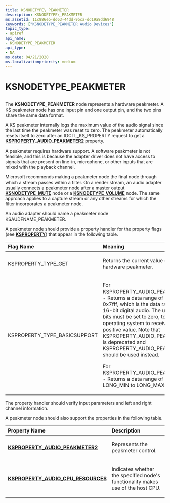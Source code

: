 ```yaml
---
title: KSNODETYPE\_PEAKMETER
description: KSNODETYPE\_PEAKMETER
ms.assetid: 11c886eb-dd63-44dd-9bca-dd19a8dd6948
keywords: ["KSNODETYPE_PEAKMETER Audio Devices"]
topic_type:
- apiref
api_name:
- KSNODETYPE_PEAKMETER
api_type:
- NA
ms.date: 04/21/2020
ms.localizationpriority: medium
---
```


# KSNODETYPE\_PEAKMETER

## <span id="ddk_ksnodetype_peakmeter_ks"></span><span id="DDK_KSNODETYPE_PEAKMETER_KS"></span>

The **KSNODETYPE\_PEAKMETER** node represents a hardware peakmeter. A KS peakmeter node has one input pin and one output pin, and the two pins share the same data format.

A KS peakmeter internally logs the maximum value of the audio signal since the last time the peakmeter was reset to zero. The peakmeter automatically resets itself to zero after an IOCTL\_KS\_PROPERTY request to get a [**KSPROPERTY\_AUDIO\_PEAKMETER2**](ksproperty-audio-peakmeter2.md) property.

A peakmeter requires hardware support. A software peakmeter is not feasible, and this is because the adapter driver does not have access to signals that are present on line-in, microphone, or other inputs that are mixed with the playback channel.

Microsoft recommends making a peakmeter node the final node through which a stream passes within a filter. On a render stream, an audio adapter usually connects a peakmeter node after a master output [**KSNODETYPE\_MUTE**](ksnodetype-mute.md) node or a [**KSNODETYPE\_VOLUME**](ksnodetype-volume.md) node. The same approach applies to a capture stream or any other streams for which the filter incorporates a peakmeter node.

An audio adapter should name a peakmeter node KSAUDFNAME\_PEAKMETER.

A peakmeter node should provide a property handler for the property flags (see [**KSPROPERTY**](https://docs.microsoft.com/previous-versions/ff564262(v=vs.85))) that appear in the following table.

<table>
<colgroup>
<col width="50%" />
<col width="50%" />
</colgroup>
<thead>
<tr class="header">
<th align="left">Flag Name</th>
<th align="left">Meaning</th>
</tr>
</thead>
<tbody>
<tr class="odd">
<td align="left"><p>KSPROPERTY_TYPE_GET</p></td>
<td align="left"><p>Returns the current value of the hardware peakmeter.</p></td>
</tr>
<tr class="even">
<td align="left"><p>KSPROPERTY_TYPE_BASICSUPPORT</p></td>
<td align="left"><p>
For KSPROPERTY_AUDIO_PEAKMETER - Returns a data range of 0x8000 to 0x7fff, which is the data range of 16-bit digital audio. The upper 16 bits must be set to zero, to allow the operating system to receive a positive value. Note that KSPROPERTY_AUDIO_PEAKMETER is deprecated and KSPROPERTY_AUDIO_PEAKMETER2 should be used instead.</p>
<p>For KSPROPERTY_AUDIO_PEAKMETER2 - Returns a data range of LONG_MIN to LONG_MAX.</p>
</td>
</tr>
</tbody>
</table>

The property handler should verify input parameters and left and right channel information.

A peakmeter node should also support the properties in the following table.

<table>
<colgroup>
<col width="50%" />
<col width="50%" />
</colgroup>
<thead>
<tr class="header">
<th align="left">Property Name</th>
<th align="left">Description</th>
</tr>
</thead>
<tbody>
<tr class="odd">
<td align="left"><p><a href="ksproperty-audio-peakmeter2.md" data-raw-source="[&lt;strong&gt;KSPROPERTY_AUDIO_PEAKMETER2&lt;/strong&gt;](ksproperty-audio-peakmeter2.md)"><strong>KSPROPERTY_AUDIO_PEAKMETER2</strong></a></p></td>
<td align="left"><p>Represents the peakmeter control.</p></td>
</tr>
<tr class="even">
<td align="left"><p><a href="ksproperty-audio-cpu-resources.md" data-raw-source="[&lt;strong&gt;KSPROPERTY_AUDIO_CPU_RESOURCES&lt;/strong&gt;](ksproperty-audio-cpu-resources.md)"><strong>KSPROPERTY_AUDIO_CPU_RESOURCES</strong></a></p></td>
<td align="left"><p>Indicates whether the specified node's functionality makes use of the host CPU.</p></td>
</tr>
</tbody>
</table>
